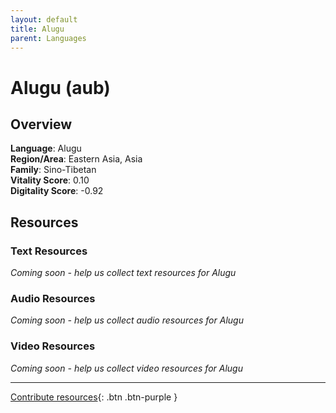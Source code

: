 ```yaml
---
layout: default
title: Alugu
parent: Languages
---
```


# Alugu (aub)

## Overview

**Language**: Alugu  
**Region/Area**: Eastern Asia, Asia  
**Family**: Sino-Tibetan  
**Vitality Score**: 0.10  
**Digitality Score**: -0.92  

## Resources

### Text Resources
*Coming soon - help us collect text resources for Alugu*

### Audio Resources
*Coming soon - help us collect audio resources for Alugu*

### Video Resources
*Coming soon - help us collect video resources for Alugu*

---

[Contribute resources](https://fairtrain.github.io/){: .btn .btn-purple }
